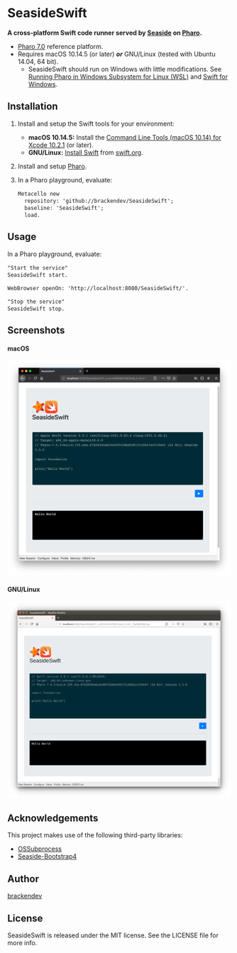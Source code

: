 SeasideSwift
============

**A cross-platform Swift code runner served by [Seaside](https://github.com/SeasideSt/Seaside) on [Pharo](http://pharo.org/).**

* [Pharo 7.0](http://pharo.org/) reference platform.
* Requires macOS 10.14.5 (or later) ***or*** GNU/Linux (tested with Ubuntu 14.04, 64 bit).
    * SeasideSwift should run on Windows with little modifications. See [Running Pharo in Windows Subsystem for Linux (WSL)](https://fuhrmanator.github.io/2019/02/27/Pharo-in-WSL.html) and [Swift for Windows](http://swiftforwindows.github.io).

## Installation

1. Install and setup the Swift tools for your environment:
    * **macOS 10.14.5:** Install the [Command Line Tools (macOS 10.14) for Xcode 10.2.1](https://developer.apple.com/download/more/?=command%20line%20tools) (or later).
    * **GNU/Linux:** [Install Swift](https://www.swift.org/getting-started/#installing-swift) from [swift.org](https://www.swift.org/).
2. Install and setup [Pharo](http://pharo.org/).
3. In a Pharo playground, evaluate:

    ```smalltalk
    Metacello new 
      repository: 'github://brackendev/SeasideSwift';
      baseline: 'SeasideSwift';
      load.
    ```

## Usage

In a Pharo playground, evaluate:

```smalltalk
"Start the service"
SeasideSwift start.
```

```smalltalk
WebBrowser openOn: 'http://localhost:8080/SeasideSwift/'.
```

```smalltalk
"Stop the service"
SeasideSwift stop.
```

## Screenshots

#### macOS

![Screenshot](screenshot1.png)

#### GNU/Linux

![Screenshot](screenshot2.png)

## Acknowledgements

This project makes use of the following third-party libraries:

* [OSSubprocess](https://github.com/pharo-contributions/OSSubprocess)
* [Seaside-Bootstrap4](https://github.com/astares/Seaside-Bootstrap4)

## Author

[brackendev](https://www.github.com/brackendev)

## License

SeasideSwift is released under the MIT license. See the LICENSE file for more info.
